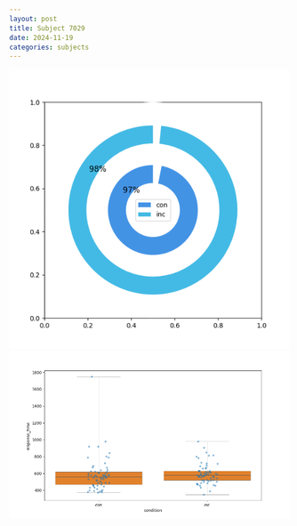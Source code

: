 ```yaml
---
layout: post
title: Subject 7029
date: 2024-11-19
categories: subjects
---
```


![](data/7029/run-4/7029_accuracy_by_condition.png)
![](data/7029/run-4/7029_rt.png)
